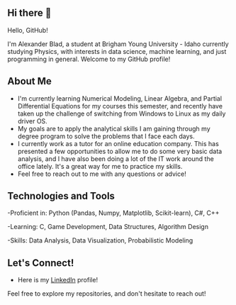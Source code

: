 ## Hi there 👋

Hello, GitHub! 

I'm Alexander Blad, a student at Brigham Young University - Idaho currently studying Physics, with interests in data science, machine learning, and just programming in general. Welcome to my GitHub profile!

## About Me
- I'm currently learning Numerical Modeling, Linear Algebra, and Partial Differential Equations for my courses this semester, and recently have taken up the challenge of switching from Windows to Linux as my daily driver OS.
- My goals are to apply the analytical skills I am gaining through my degree program to solve the problems that I face each days.
- I currently work as a tutor for an online education company. This has presented a few opportunities to allow me to do some very basic data analysis, and I have also been doing a lot of the IT work around the office lately. It's a great way for me to practice my skills.
- Feel free to reach out to me with any questions or advice!

## Technologies and Tools

-Proficient in: Python (Pandas, Numpy, Matplotlib, Scikit-learn), C#, C++

-Learning: C, Game Development, Data Structures, Algorithm Design

-Skills: Data Analysis, Data Visualization, Probabilistic Modeling

## Let's Connect!
- Here is my [LinkedIn](https://www.linkedin.com/in/alexander-blad/) profile!

Feel free to explore my repositories, and don't hesitate to reach out!
<!--
**alexblad/alexblad** is a ✨ _special_ ✨ repository because its `README.md` (this file) appears on your GitHub profile.

Here are some ideas to get you started:

- 🔭 I’m currently working on ...
- 🌱 I’m currently learning ...
- 👯 I’m looking to collaborate on ...
- 🤔 I’m looking for help with ...
- 💬 Ask me about ...
- 📫 How to reach me: ...
- 😄 Pronouns: ...
- ⚡ Fun fact: ...
-->

